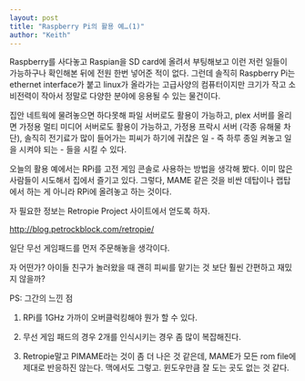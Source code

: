 ```yaml
---
layout: post
title: "Raspberry Pi의 활용 예…(1)"
author: "Keith"
---
```



Raspberry를 사다놓고 Raspian을 SD card에 올려서 부팅해보고 이런 저런 일들이 가능하구나 확인해본 뒤에 전원 한번 넣어준 적이 없다. 그런데 솔직히 Raspberry Pi는 ethernet interface가 붙고 linux가 올라가는 고급사양의 컴퓨터이지만 크기가 작고 소비전력이 작아서 정말로 다양한 분야에 응용될 수 있는 물건이다.




집안 네트웍에 물려놓으면 하다못해 파일 서버로도 활용이 가능하고, plex 서버를 올리면 가정용 멀티 미디어 서버로도 활용이 가능하고, 가정용 프락시 서버 (각종 유해물 차단), 솔직히 전기료가 많이 들어가는 피씨가 하기에 귀찮은 일 - 즉 하루 종일 켜놓고 일을 시켜야 되는 - 들을 시킬 수 있다.




오늘의 활용 예에서는 RPi를 고전 게임 콘솔로 사용하는 방법을 생각해 봤다. 이미 많은 사람들이 시도해서 집에서 즐기고 있다. 그렇다, MAME 같은 것을 비싼 데탑이나 랩탑에서 하는 게 아니라 RPi에 올려놓고 하는 것이다. 




자 필요한 정보는 Retropie Project 사이트에서 얻도록 하자.




http://blog.petrockblock.com/retropie/




일단 무선 게임패드를 먼저 주문해놓을 생각이다. 




자 어떤가? 아이들 친구가 놀러왔을 때 괜히 피씨를 맡기는 것 보단 훨씬 간편하고 재밌지 않을까?




PS: 그간의 느낀 점




1) RPi를 1GHz 가까이 오버클럭킹해야 뭔가 할 수 있다.

2) 무선 게임 패드의 경우 2개를 인식시키는 경우 좀 많이 복잡해진다. 

3) Retropie말고 PIMAME라는 것이 좀 더 나은 것 같은데, MAME가 모든 rom file에 제대로 반응하진 않는다. 맥에서도 그렇고. 윈도우만큼 잘 도는 곳도 없는 것 같다. 








